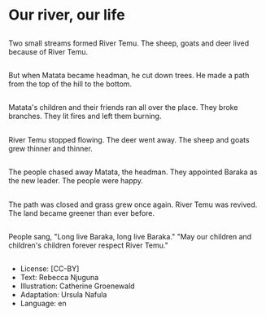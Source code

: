 # Our river, our life

##
Two small streams
formed River Temu. The
sheep, goats and deer
lived because of River
Temu.

##
But when Matata
became headman, he
cut down trees. He
made a path from the
top of the hill to the
bottom.

##
Matata's children and
their friends ran all over
the place. They broke
branches. They lit fires
and left them burning.

##
River Temu stopped flowing. The
deer went away. The sheep and
goats grew thinner and thinner.

##
The people chased away Matata,
the headman. They appointed
Baraka as the new leader. The
people were happy.

##
The path was closed
and grass grew once
again. River Temu was
revived. The land
became greener than
ever before.

##
People sang, "Long live
Baraka, long live
Baraka." "May our
children and children's
children forever respect
River Temu."

##
* License: [CC-BY]
* Text: Rebecca Njuguna
* Illustration: Catherine Groenewald
* Adaptation: Ursula Nafula
* Language: en
